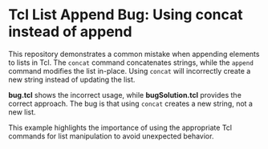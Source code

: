 # Tcl List Append Bug: Using concat instead of append

This repository demonstrates a common mistake when appending elements to lists in Tcl.  The `concat` command concatenates strings, while the `append` command modifies the list in-place.  Using `concat` will incorrectly create a new string instead of updating the list.

**bug.tcl** shows the incorrect usage, while **bugSolution.tcl** provides the correct approach.  The bug is that using `concat` creates a new string, not a new list.

This example highlights the importance of using the appropriate Tcl commands for list manipulation to avoid unexpected behavior.